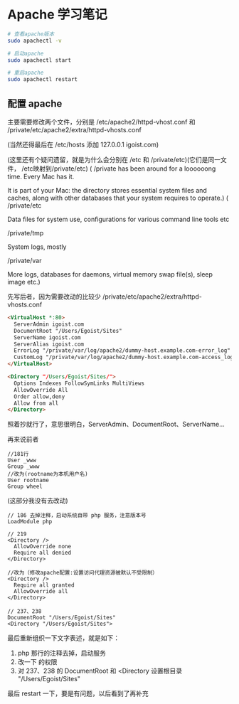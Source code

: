 # Apache 学习笔记

```sh
# 查看apache版本
sudo apachectl -v

# 启动apache
sudo apachectl start

# 重启apache
sudo apachectl restart
```

## 配置 apache


主要需要修改两个文件，分别是 /etc/apache2/httpd-vhost.conf 和 /private/etc/apache2/extra/httpd-vhosts.conf

(当然还得最后在 /etc/hosts 添加 127.0.0.1 igoist.com)

(这里还有个疑问遗留，就是为什么会分别在 /etc 和 /private/etc)(它们是同一文件， /etc映射到/private/etc)
(
/private has been around for a loooooong time. Every Mac has it.

It is part of your Mac: the directory stores essential system files and caches, along with other databases that your system requires to operate.)
(
/private/etc

Data files for system use, configurations for various command line tools etc

/private/tmp

System logs, mostly

/private/var

More logs, databases for daemons, virtual memory swap file(s), sleep image etc.)


先写后者，因为需要改动的比较少 /private/etc/apache2/extra/httpd-vhosts.conf

```md
<VirtualHost *:80>
  ServerAdmin igoist.com
  DocumentRoot "/Users/Egoist/Sites"
  ServerName igoist.com
  ServerAlias igoist.com
  ErrorLog "/private/var/log/apache2/dummy-host.example.com-error_log"
  CustomLog "/private/var/log/apache2/dummy-host.example.com-access_log" common
</VirtualHost>

<Directory "/Users/Egoist/Sites/">
  Options Indexes FollowSymLinks MultiViews
  AllowOverride All
  Order allow,deny
  Allow from all
</Directory>
```

照着抄就行了，意思很明白，ServerAdmin、DocumentRoot、ServerName...


再来说前者

```
//181行
User _www
Group _www
//改为(rootname为本机用户名)
User rootname
Group wheel
```
(这部分我没有去改动)

```
// 186 去掉注释，启动系统自带 php 服务，注意版本号
LoadModule php
```


```
// 219
<Directory />
  AllowOverride none
  Require all denied
</Directory>

//改为（修改apache配置:设置访问代理资源被默认不受限制）
<Directory />
  Require all granted
  AllowOverride all
</Directory>
```

```
// 237、238
DocumentRoot "/Users/Egoist/Sites"
<Directory "/Users/Egoist/Sites">
```





最后重新组织一下文字表述，就是如下：

1. php 那行的注释去掉，启动服务
2. 改一下 <Directory /> 的权限
3. 对 237、238 的 DocumentRoot 和 <Directory 设置根目录 "/Users/Egoist/Sites"


最后 restart 一下，要是有问题，以后看到了再补充
